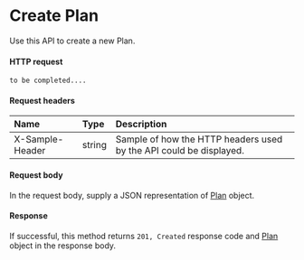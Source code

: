 # Create Plan

Use this API to create a new Plan.
#### HTTP request
```http
to be completed....
```
#### Request headers
| Name       | Type | Description|
|:---------------|:--------|:----------|
| X-Sample-Header  | string  | Sample of how the HTTP headers used by the API could be displayed.|

#### Request body
In the request body, supply a JSON representation of [Plan](../resources/plan.md) object.


#### Response
If successful, this method returns `201, Created` response code and [Plan](../resources/plan.md) object in the response body.
